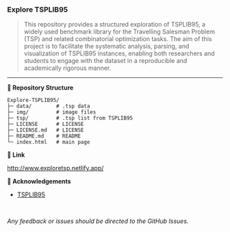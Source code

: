 ### Explore TSPLIB95

> This repository provides a structured exploration of TSPLIB95, a widely used benchmark library for the Travelling Salesman Problem (TSP) and related combinatorial optimization tasks. The aim of this project is to facilitate the systematic analysis, parsing, and visualization of TSPLIB95 instances, enabling both researchers and students to engage with the dataset in a reproducible and academically rigorous manner.

---

**📁 Repository Structure**

```
Explore-TSPLIB95/
├─ data/        # .tsp data
├─ img/         # image files
├─ tsp/         # .tsp list from TSPLIB95
├─ LICENSE      # LICENSE
├─ LICENSE.md   # LICENSE 
├─ README.md    # README
└─ index.html   # main page
```


**🔗 Link**

http://www.exploretsp.netlify.app/


**🙌 Acknowledgements**

- [TSPLIB95](https://www.math.uwaterloo.ca/tsp/tsplib95/)
<br>

*Any feedback or issues should be directed to the GitHub Issues.*
